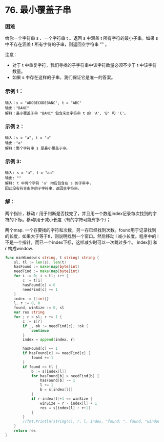 # 76. 最小覆盖子串

### 困难

给你一个字符串 s 、一个字符串 t 。返回 s 中涵盖 t 所有字符的最小子串。如果 s 中不存在涵盖 t 所有字符的子串，则返回空字符串 "" 。

注意：

- 对于 t 中重复字符，我们寻找的子字符串中该字符数量必须不少于 t 中该字符数量。
- 如果 s 中存在这样的子串，我们保证它是唯一的答案。
 
### 示例 1：

    输入：s = "ADOBECODEBANC", t = "ABC"
    输出："BANC"
    解释：最小覆盖子串 "BANC" 包含来自字符串 t 的 'A'、'B' 和 'C'。

### 示例 2：

    输入：s = "a", t = "a"
    输出："a"
    解释：整个字符串 s 是最小覆盖子串。

### 示例 3:

    输入: s = "a", t = "aa"
    输出: ""
    解释: t 中两个字符 'a' 均应包含在 s 的子串中，
    因此没有符合条件的子字符串，返回空字符串。

### 解：
两个指针，移动 r 用于判断是否找完了，并且用一个数组index记录每次找到的字符的下标。移动l用于减小长度（有的字符可能有多个）；

两个map. 一个存要找的字符和次数，另一存已经找到次数。found用于记录找到的长度，如果大于等于tl，则说明找到一个窗口。然后移动 l 减小长度。程序中的 l 不是一个指针，而已一个index下标，这样减少时可以一次跳过多个。  index[l] 和 r 构成window.

```go
func minWindow(s string, t string) string {
	sl, tl := len(s), len(t)
	hasFound := make(map[byte]int)
	needFind := make(map[byte]int)
	for i := 0; i < tl; i++ {
		c := t[i]
		hasFound[c] = 0
		needFind[c] += 1
	}
	index := []int{}
	l, r := 0, 0
	found, winSize := 0, sl
	var res string
	for ; r < sl; r += 1 {
		c := s[r]
		if _, ok := needFind[c]; !ok {
			continue
		}
		index = append(index, r)

		hasFound[c] += 1
		if hasFound[c] <= needFind[c] {
			found += 1
		}
		if found >= tl {
			b := s[index[l]]
			for hasFound[b] > needFind[b] {
				hasFound[b] -= 1
				l += 1
				b = s[index[l]]
			}
			if r-index[l]+1 <= winSize {
				winSize = r - index[l] + 1
				res = s[index[l] : r+1]
			}
		}
		//fmt.Println(string(c), r, l, index, "found: ", found, "windowsize: ", winSize)
	}
	return res
}
```